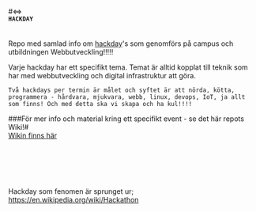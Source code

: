 
#<=>  
**`HACKDAY`**    
<br>
<br>
Repo med samlad info om <a href="http://hackdaymanifesto.com/">hackday</a>'s som genomförs på campus och utbildningen Webbutveckling!!!!!    

Varje hackday har ett specifikt tema. Temat är alltid kopplat till teknik som har med webbutveckling och digital infrastruktur att göra.    

`Två hackdays per termin är målet och syftet är att nörda, kötta, programmera - hårdvara, mjukvara, webb, linux, devops, IoT, ja allt som finns! Och med detta ska vi skapa och ha kul!!!!`


###För mer info och material kring ett specifikt event - se det här repots Wiki!#  
<a href="https://github.com/dite-bth/hackday/wiki">Wikin finns här</a>




<br>
<br>
<br>
<br>



Hackday som fenomen är sprunget ur;  
https://en.wikipedia.org/wiki/Hackathon  

